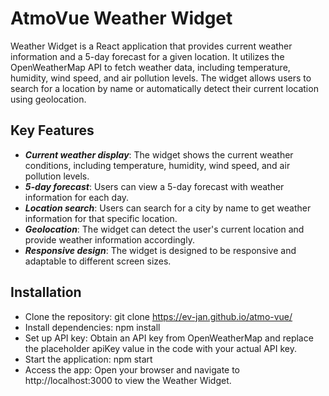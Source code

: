 # AtmoVue Weather Widget

Weather Widget is a React application that provides current weather information and a 5-day forecast for a given location. It utilizes the OpenWeatherMap API to fetch weather data, including temperature, humidity, wind speed, and air pollution levels. The widget allows users to search for a location by name or automatically detect their current location using geolocation.

## Key Features

- ***Current weather display***: The widget shows the current weather conditions, including temperature, humidity, wind speed, and air pollution levels.  
- ***5-day forecast***: Users can view a 5-day forecast with weather information for each day.  
- ***Location search***: Users can search for a city by name to get weather information for that specific location.  
- ***Geolocation***: The widget can detect the user's current location and provide weather information accordingly.  
- ***Responsive design***: The widget is designed to be responsive and adaptable to different screen sizes.  
## Installation
- Clone the repository: git clone https://ev-jan.github.io/atmo-vue/
- Install dependencies: npm install
- Set up API key: Obtain an API key from OpenWeatherMap and replace the placeholder apiKey value in the code with your actual API key.
- Start the application: npm start
- Access the app: Open your browser and navigate to http://localhost:3000 to view the Weather Widget.
